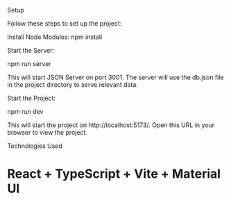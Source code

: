 Setup

Follow these steps to set up the project:

Install Node Modules:
npm install

Start the Server:

npm run server

This will start JSON Server on port 3001. The server will use the db.json file in the project directory to serve relevant data.

Start the Project:

npm run dev

This will start the project on http://localhost:5173/. Open this URL in your browser to view the project.

Technologies Used
# React + TypeScript + Vite + Material UI
